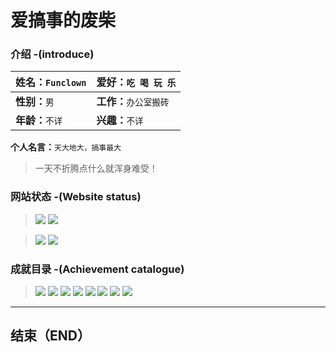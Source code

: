 # 爱搞事的废柴


### 介绍 -(introduce)

| **姓名：**`Funclown`   | **爱好：**`吃 喝 玩 乐` |
| :---------           |         :-----        |
| **性别：**`男`         |  **工作：**`办公室搬砖` |
| **年龄：**`不详`       |   **兴趣：**`不详`      |

**个人名言：**`天大地大，搞事最大`
> 一天不折腾点什么就浑身难受！

### 网站状态 -(Website status)

> ![](https://img.shields.io/website/https/git.funclown.cn.svg?label=网站状态&logo=git.funclown.cn)
 ![](https://img.shields.io/github/last-commit/funclown/funclown.github.io.svg?label=%E7%BD%91%E7%AB%99%E6%9B%B4%E6%96%B0&logo=%E7%BD%91%E7%AB%99)


> ![](https://img.shields.io/github/contributors/funclown/funclown.github.io.svg?label=%E5%90%88%E4%BD%9C%E4%BA%BA%E6%95%B0&logo=%E5%90%88%E4%BD%9C%E4%BA%BA%E6%95%B0)
 ![](https://img.shields.io/badge/%E7%B3%BB%E7%BB%9F-win--64%2FCentOS-blue.svg?style=flat&logo=windows)


### 成就目录 -(Achievement catalogue)


> ![](https://img.shields.io/badge/%E6%88%90%E5%B0%B1-GitHub-brightgreen.svg?style=flat&logo=github) 
![](https://img.shields.io/badge/成就-个人博客-brightgreen.svg?style=flat&logo=blogger) 
![](https://img.shields.io/badge/%E6%88%90%E5%B0%B1-%E7%AC%AC%E4%B8%80%E4%B8%AA%E9%A1%B9%E7%9B%AE-brightgreen.svg?style=flat&logo=github) 
![](https://img.shields.io/badge/%E6%88%90%E5%B0%B1-%E8%A2%AB%E8%AF%B7%E5%96%9D%E8%8C%B6-brightgreen.svg?style=flat&logo=java) 
![](https://img.shields.io/badge/%E6%88%90%E5%B0%B1-%E8%84%B1%E5%8F%91-brightgreen.svg?style=flat&logo=auth0) 
![](https://img.shields.io/badge/%E6%88%90%E5%B0%B1-%E5%8A%A0%E7%8F%AD%E5%88%B0%E6%B7%B1%E5%A4%9C-brightgreen.svg?style=flat&logo=auth0)
![](https://img.shields.io/badge/%E6%88%90%E5%B0%B1-996ICU-red.svg?style=flat&logo=Buy%20Me%20A%20Coffee)
![](https://img.shields.io/badge/%E6%88%90%E5%B0%B1-%E5%8D%95%E8%BA%AB%E7%8B%97-brightgreen.svg?style=flat&logo=gitlab)


----------



## 结束（END）
